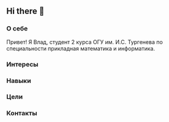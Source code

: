 ## Hi there 👋
### О себе
Привет! Я Влад, студент 2 курса ОГУ им. И.С. Тургенева по специальности прикладная математика и информатика.

### Интересы

### Навыки

### Цели

### Контакты
